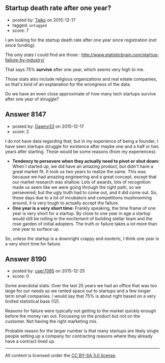 ## Startup death rate after one year?

- posted by: [Taiko](https://stackexchange.com/users/334941/taiko) on 2015-12-17
- tagged: `untagged`
- score: 7

I am looking for the startup death rate after one year since registration (not since funding).

The only stats I could find are those : http://www.statisticbrain.com/startup-failure-by-industry/

That says 75% **survive** after one year, which seems very high to me.

Those stats also include religious organizations and real estate companies, so that's kind of an explanation for the wrongness of the data.

Do we have an even close approximate of how many tech startups survive after one year of struggle?


## Answer 8147

- posted by: [Dawny33](https://stackexchange.com/users/6444670/dawny33) on 2015-12-17
- score: 2

I do not have data regarding that; but in my experience of being a founder, I have seen startups struggle for existence after maybe one and a half or two years after starting. These would be some reasons (from my experiences):

 - **Tendency to persevere when they actually need to pivot or shut down:** When I started up, we did have an amazing product, but didn't have a great market fit. It took us two years to realize the same. This was because we had amazing engineering and a great concept, except that our market research was shallow. Lots of awards, lots of recognition made us seem like we were going through the right path, so we persevered; but the ugly truth had to come out, and it did come out. So, these days due to a lot of incubators and competitions mushrooming around, it is very tough to actually accept the failure.
 - **One year is a very short time:** Frankly speaking, the time frame of one year is very short for a startup. By close to one year in age a startup would still be rolling in the excitement of building stellar team and the rose garden of initial adopters. The truth or failure takes a lot more than one year to surface up.


So, unless the startup is a downright crappy and esoteric, I think one year is a very short time for failure.


## Answer 8190

- posted by: [user7095](https://stackexchange.com/users/7527516/user7095) on 2015-12-25
- score: 0

Some anecdotal stats:  Over the last 25 years we had an office that was too large for our needs so we rented space out to startups and a few longer term small companies.  I would say that 75% is about right based on a very limited statistical base (12).

Reasons for failure were typically not getting to the market quickly enough before the money ran out.  Focussing on the product but not on the customer.  Not having the right marketing mix.     

Probable reason for the larger number is that many startups are likely single people setting up a company for contracting reasons where they already have a contract lined up.  





---

All content is licensed under the [CC BY-SA 3.0 license](https://creativecommons.org/licenses/by-sa/3.0/).
